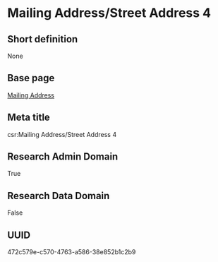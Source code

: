 # Mailing Address/Street Address 4
## Short definition
None
## Base page
[Mailing Address](../../Objects/Mailing%20Address.md)
## Meta title
csr:Mailing Address/Street Address 4
## Research Admin Domain
True
## Research Data Domain
False
## UUID
472c579e-c570-4763-a586-38e852b1c2b9
